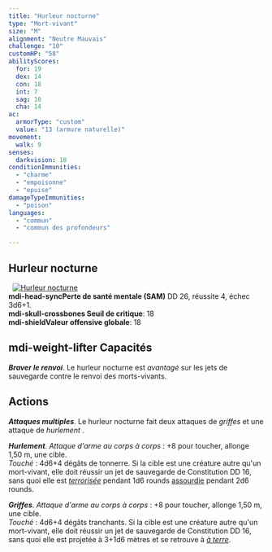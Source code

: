 ```yaml
---
title: "Hurleur nocturne"
type: "Mort-vivant"
size: "M"
alignment: "Neutre Mauvais"
challenge: "10"
customHP: "58"
abilityScores:
  for: 19
  dex: 14
  con: 18
  int: 7
  sag: 10
  cha: 14
ac:
  armorType: "custom"
  value: "13 (armure naturelle)"
movement:
  walk: 9
senses:
  darkvision: 18
conditionImmunities:
  - "charme"
  - "empoisonne"
  - "epuise"
damageTypeImmunities:
  - "poison"
languages:
  - "commun"
  - "commun des profondeurs"

---
```

## Hurleur nocturne
&nbsp;
[![Hurleur nocturne](https://www.douaratil.fr/illustrations/mort-vivant/hurleurnocturne300.jpeg)](https://www.douaratil.fr/illustrations/mort-vivant/hurleurnocturne.jpeg)  
**<v-icon>mdi-head-sync</v-icon>Perte de santé mentale (SAM)** DD 26, réussite 4, échec 3d6+1.   
**<v-icon>mdi-skull-crossbones</v-icon> Seuil de critique**: 18        
**<v-icon>mdi-shield</v-icon>Valeur offensive globale**: 18     
## <v-icon>mdi-weight-lifter</v-icon> Capacités
_**Braver le renvoi**_. Le hurleur nocturne est _avantagé_ sur les jets de sauvegarde contre le renvoi des morts-vivants.

## Actions
_**Attaques multiples**_. Le hurleur nocturne fait deux attaques de _griffes_ et une attaque de _hurlement_ .

_**Hurlement**_. _Attaque d'arme au corps à corps_ : +8 pour toucher, allonge 1,50 m, une cible.  
_Touché_ : 4d6+4 dégâts de tonnerre. Si la cible est une créature autre qu'un mort-vivant, elle doit réussir un jet de sauvegarde de Constitution DD 16, sans quoi elle est [_terrorisée_](/gerer-la-sante-du-personnage/#terrorise) pendant 1d6 rounds [assourdie](/gerer-la-sante-du-personnage/#assourdi) pendant 2d6 rounds. 

_**Griffes**_. _Attaque d'arme au corps à corps_ : +8 pour toucher, allonge 1,50 m, une cible.  
_Touché_ : 4d6+4 dégâts tranchants. Si la cible est une créature autre qu'un mort-vivant, elle doit réussir un jet de sauvegarde de Constitution DD 16, sans quoi elle est projetée à 3+1d6 mètres et se retrouve à [_à terre_](/gerer-la-sante-du-personnage/#a-terre).
